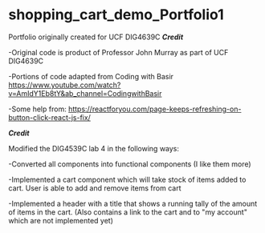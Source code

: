 # shopping_cart_demo_Portfolio1

Portfolio originally created for UCF DIG4639C
**_Credit_**

-Original code is product of Professor John Murray as part of UCF DIG4639C

-Portions of code adapted from Coding with Basir
https://www.youtube.com/watch?v=AmIdY1Eb8tY&ab_channel=CodingwithBasir

-Some help from: https://reactforyou.com/page-keeps-refreshing-on-button-click-react-js-fix/

**_Credit_**

Modified the DIG4539C lab 4 in the following ways:

-Converted all components into functional components (I like them more)

-Implemented a cart component which will take stock of items added to cart. User is able to add and remove items from cart

-Implemented a header with a title that shows a running tally of the amount of items in the cart. (Also contains a link to the cart and to "my account" which are not implemented yet)
